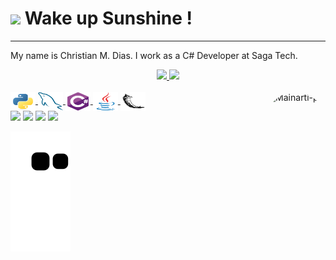 
<h1><img src="https://emojis.slackmojis.com/emojis/images/1531849430/4246/blob-sunglasses.gif?1531849430" width="30"/> 
Wake up Sunshine ! </h1> <hr>

My name is Christian M. Dias. I work as a C# Developer at Saga Tech.
<div align="center">
  <a href="https://github.com/ChristianMainarti">
  <img height="180em" src="https://github-readme-stats.vercel.app/api?username=christianmainarti&show_icons=true&theme=tokyonight&include_all_commits=true&count_private=true"/>
  <img height="180em" src="https://github-readme-stats.vercel.app/api/top-langs/?username=christianmainarti&layout=compact&langs_count=7&theme=tokyonight"/>
</div>

<div style="display: inline_block"><br>
  <img align="center" alt="Mainarti-Python" height="30" width="40" src="https://raw.githubusercontent.com/devicons/devicon/master/icons/python/python-original.svg">
  <img align="center" alt="Mainarti-Python" height="30" width="40" src="https://raw.githubusercontent.com/devicons/devicon/master/icons/mysql/mysql-original.svg">
  <img align="center" alt="Mainarti-Csharp" height="30" width="40" src="https://raw.githubusercontent.com/devicons/devicon/master/icons/csharp/csharp-original.svg">
  <img align="center" alt="Mainarti-Java" height="30" width="40" src="https://raw.githubusercontent.com/devicons/devicon/master/icons/java/java-original.svg">
  <img align="center" alt="Mainarti-Flask" height="30" width="40" src="https://raw.githubusercontent.com/devicons/devicon/master/icons/flask/flask-original.svg">


  <img align="right" alt="Mainarti-pic" height="150" style="border-radius:50px;" src="https://www.google.com/search?q=steven+universe+gif&client=opera&hs=Qxf&sxsrf=AOaemvKJBNafJLgLij9qzYGoEC3fV3ujGg:1641908696541&source=lnms&tbm=isch&sa=X&ved=2ahUKEwiImvHE6qn1AhVRH7kGHTNHC0cQ_AUoAXoECAIQAw&biw=1880&bih=977&dpr=1#imgrc=U90q7bJpbNqmgM ">
</div>
   
<div> 
  <a href="https://www.instagram.com/tiomainarti" target="_blank"><img src="https://img.shields.io/badge/-Instagram-%23E4405F?style=for-the-badge&logo=instagram&logoColor=white" target="_blank"></a>
 <a href="https://discord.gg/wXVJ4Bvqfg" target="_blank"><img src="https://img.shields.io/badge/Discord-7289DA?style=for-the-badge&logo=discord&logoColor=white" target="_blank"></a> 
  <a href="https://twitter.com/TioMainarti" target="_blank"><img src="https://img.shields.io/badge/Twitter-1DA1F2?style=for-the-badge&logo=twitter&logoColor=white"></a>
  <a href = "mailto:christian.dias@sagatechbrasil.com.br"><img src="https://img.shields.io/badge/Gmail-D14836?style=for-the-badge&logo=gmail&logoColor=white"></a>
 
  ![Snake animation](https://github.com/ChristianMainarti/ChristianMainarti/blob/output/github-contribution-grid-snake.svg)
 
</div>
